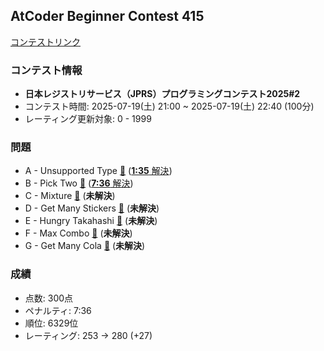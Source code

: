 
## AtCoder Beginner Contest 415

[コンテストリンク](https://atcoder.jp/contests/abc415)

### コンテスト情報
- **日本レジストリサービス（JPRS）プログラミングコンテスト2025#2**
- コンテスト時間: 2025-07-19(土) 21:00 ~ 2025-07-19(土) 22:40 (100分)
- レーティング更新対象: 0 - 1999

### 問題
- A - Unsupported Type [🔗](https://atcoder.jp/contests/abc415/tasks/abc415_a) ([**1:35** 解決](./A%20-%20Unsupported%20Type/))
- B - Pick Two [🔗](https://atcoder.jp/contests/abc415/tasks/abc415_b) ([**7:36** 解決](./B%20-%20Pick%20Two/))
- C - Mixture [🔗](https://atcoder.jp/contests/abc415/tasks/abc415_c) (**未解決**)
- D - Get Many Stickers [🔗](https://atcoder.jp/contests/abc415/tasks/abc415_d) (**未解決**)
- E - Hungry Takahashi [🔗](https://atcoder.jp/contests/abc415/tasks/abc415_e) (**未解決**)
- F - Max Combo [🔗](https://atcoder.jp/contests/abc415/tasks/abc415_f) (**未解決**)
- G - Get Many Cola [🔗](https://atcoder.jp/contests/abc415/tasks/abc415_g) (**未解決**)

### 成績
- 点数: 300点
- ペナルティ: 7:36
- 順位: 6329位
- レーティング: 253 -> 280 (+27)